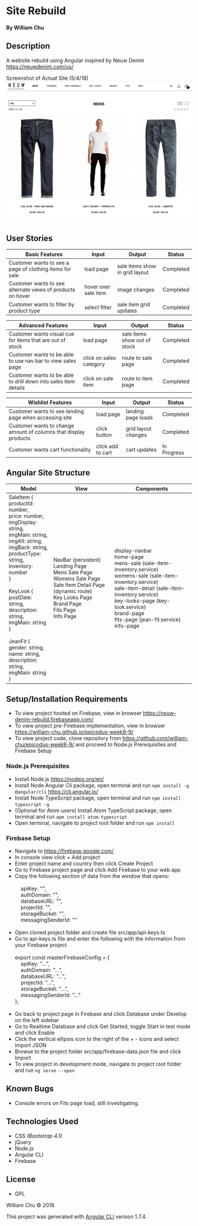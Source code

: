 # Site Rebuild

#### By William Chu

## Description

A website rebuild using Angular inspired by Neuw Denim https://neuwdenim.com/us/

Screenshot of Actual Site (5/4/18)
![Neuw Denim Website](https://raw.githubusercontent.com/william-chu/epicodus-week8-9/master/src/assets/NeuwDenimSite.png)

## User Stories

| Basic Features | Input | Output | Status |
| --- | --- | --- | --- |
| Customer wants to see a page of clothing items for sale | load page | sale items show in grid layout | Completed |
| Customer wants to see alternate views of products on hover | hover over sale item | image changes | Completed |
| Customer wants to filter by product type | select filter | sale item grid updates | Completed |

| Advanced Features | Input | Output | Status |
| --- | --- | --- | --- |
| Customer wants visual cue for items that are out of stock | load page | sale items show out of stock| Completed |
| Customer wants to be able to use nav bar to view sales page | click on sales category | route to sale page | Completed |
| Customer wants to be able to drill down into sales item details | click on sale item | route to item page | Completed |

| Wishlist Features | Input | Output | Status |
| --- | --- | --- | --- |
| Customer wants to see landing page when accessing site | load page | landing page loads | Completed |
| Customer wants to change amount of columns that display products | click button | grid layout changes | Completed |
| Customer wants cart functionality | click add to cart | cart updates | In Progress |

## Angular Site Structure

| Model | View | Components |
| --- | --- | --- |
| SaleItem {<br>productId: number,<br>price: number,<br>imgDisplay: string,<br>imgMain: string,<br>imgAlt: string,<br>imgBack: string,<br>productType: string,<br>inventory: number<br>}<br><br>KeyLook {<br>postDate: string,<br>description: string,<br>imgMain: string<br>}<br><br>JeanFit {<br>gender: string,<br>name: string,<br>description: string,<br>imgMain: string<br>} | NavBar (persistent)<br>Landing Page<br>Mens Sale Page<br>Womens Sale Page<br>Sale Item Detail Page (dynamic route)<br>Key Looks Page<br>Brand Page<br>Fits Page<br>Info Page | display-navbar<br>home-page<br>mens-sale (sale-item-inventory.service)<br>womens-sale (sale-item-inventory.service)<br>sale-item-detail  (sale-item-inventory.service)<br>key-looks-page (key-look.service)<br>brand-page<br>fits-page (jean-fit.service)<br>info-page |


## Setup/Installation Requirements
* To view project hosted on Firebase, view in browser https://neuw-denim-rebuild.firebaseapp.com/
* To view project pre-Firebase implementation, view in browser https://william-chu.github.io/epicodus-week8-9/
* To view project code, clone repository from https://github.com/william-chu/epicodus-week8-9/ and proceed to Node.js Prerequisites and Firebase Setup

### Node.js Prerequisites
* Install Node.js https://nodejs.org/en/
* Install Node Angular Cli package, open terminal and run `npm install -g @angular/cli` https://cli.angular.io/
* Install Node TypeScript package, open terminal and run `npm install typescript -g`
* (Optional for Atom users) Install Atom TypeScript package, open terminal and run `apm install atom-typescript`
* Open terminal, navigate to project root folder and run `npm install`

### Firebase Setup
* Navigate to https://firebase.google.com/
* In console view click + Add project
* Enter project name and country then click Create Project
* Go to Firebase project page and click Add Firebase to your web app
* Copy the following section of data from the window that opens:<br><br>
  &nbsp;&nbsp;&nbsp;&nbsp;apiKey: "",<br>
  &nbsp;&nbsp;&nbsp;&nbsp;authDomain: "",<br>
  &nbsp;&nbsp;&nbsp;&nbsp;databaseURL: "",<br>
  &nbsp;&nbsp;&nbsp;&nbsp;projectId: "",<br>
  &nbsp;&nbsp;&nbsp;&nbsp;storageBucket: "",<br>
  &nbsp;&nbsp;&nbsp;&nbsp;messagingSenderId: ""<br><br>
* Open cloned project folder and create file src/app/api-keys.ts
* Go to api-keys.ts file and enter the following with the information from your Firebase project<br><br> export const masterFirebaseConfig = {<br>
  &nbsp;&nbsp;&nbsp;&nbsp;apiKey: "...",<br>
  &nbsp;&nbsp;&nbsp;&nbsp;authDomain: "...",<br>
  &nbsp;&nbsp;&nbsp;&nbsp;databaseURL: "...",<br>
  &nbsp;&nbsp;&nbsp;&nbsp;projectId: "...",<br>
  &nbsp;&nbsp;&nbsp;&nbsp;storageBucket: "...",<br>
  &nbsp;&nbsp;&nbsp;&nbsp;messagingSenderId: "..."<br>
};<br><br>
* Go back to project page in Firebase and click Database under Develop on the left sidebar
* Go to Realtime Database and click Get Started, toggle Start in test mode and click Enable
* Click the vertical ellipsis icon to the right of the + - icons and select Import JSON
* Browse to the project folder src/app/firebase-data.json file and click Import
* To view project in development mode, navigate to project root folder and run `ng serve --open`

## Known Bugs
* Console errors on Fits page load, still investigating.

## Technologies Used

* CSS _(Bootstrap 4.1)_
* jQuery
* Node.js
* Angular CLI
* Firebase

## License

* GPL

William Chu © 2018

This project was generated with [Angular CLI](https://github.com/angular/angular-cli) version 1.7.4.
